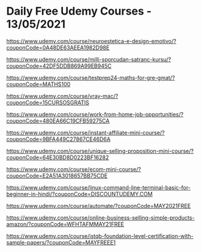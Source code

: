 # Daily Free Udemy Courses - 13/05/2021

https://www.udemy.com/course/neuroestetica-e-design-emotivo/?couponCode=0A48DE63AEEA1982D98E
https://www.udemy.com/course/milli-sporcudan-satranc-kursu/?couponCode=42DF5DDB869A99EB945C
https://www.udemy.com/course/testprep24-maths-for-gre-gmat/?couponCode=MATHS100
https://www.udemy.com/course/vray-mac/?couponCode=15CURSOSGRATIS
https://www.udemy.com/course/work-from-home-job-opportunities/?couponCode=480EA66C19CFB59275CA
https://www.udemy.com/course/instant-affiliate-mini-course/?couponCode=9BFA449C27867CE46D6A
https://www.udemy.com/course/unique-selling-proposition-mini-course/?couponCode=64E30BD8D0223BF16282
https://www.udemy.com/course/ecom-mini-course/?couponCode=E2A51A3018657BB75CDE
https://www.udemy.com/course/linux-command-line-terminal-basic-for-beginner-in-hindi/?couponCode=DISCOUNTUDEMY.COM
https://www.udemy.com/course/automate/?couponCode=MAY2021FREE
https://www.udemy.com/course/online-business-selling-simple-products-amazon/?couponCode=WFHTAFMMAY21FREE
https://www.udemy.com/course/istqb-foundation-level-certification-with-sample-papers/?couponCode=MAYFREEE1

